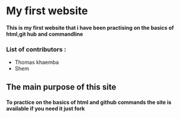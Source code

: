 # My first website
#### This is my first website that i have been practising on the basics of html,git hub and commandline

### List of contributors :
* Thomas khaemba
* Shem 
## The main purpose of  this site
#### To practice on the basics of html and github commands the site is available if you need it just fork
